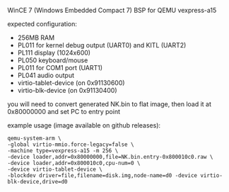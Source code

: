 WinCE 7 (Windows Embedded Compact 7) BSP for QEMU vexpress-a15

expected configuration:
- 256MB RAM
- PL011 for kernel debug output (UART0) and KITL (UART2)
- PL111 display (1024x600)
- PL050 keyboard/mouse
- PL011 for COM1 port (UART1)
- PL041 audio output
- virtio-tablet-device (on 0x91130600)
- virtio-blk-device (on 0x91130400)

you will need to convert generated NK.bin to flat image, then load it at 0x80000000 and set PC to entry point

example usage (image available on github releases):
```
qemu-system-arm \
-global virtio-mmio.force-legacy=false \
-machine type=vexpress-a15 -m 256 \
-device loader,addr=0x80000000,file=NK.bin.entry-0x800010c0.raw \
-device loader,addr=0x800010c0,cpu-num=0 \
-device virtio-tablet-device \
-blockdev driver=file,filename=disk.img,node-name=d0 -device virtio-blk-device,drive=d0
```
